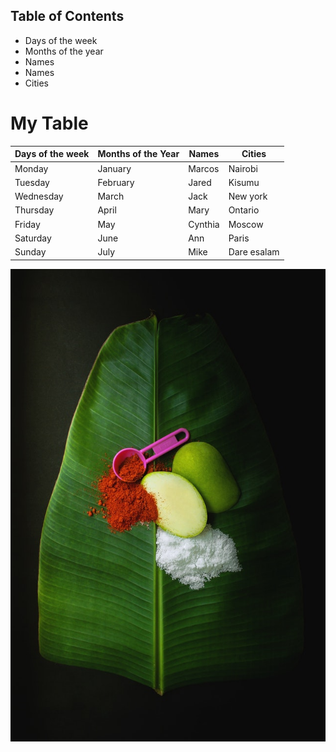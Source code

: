 ## Table of Contents
* Days of the week 
* Months of the year 
* Names 
* Names
* Cities 

# My Table
|Days of the week|Months of the Year|Names|Cities|
---|---|---|---|
Monday| January | Marcos | Nairobi
Tuesday|February|Jared|Kisumu
Wednesday|March|Jack|New york
Thursday|April|Mary|Ontario
Friday|May|Cynthia|Moscow
Saturday|June|Ann|Paris
Sunday|July|Mike|Dare esalam

![Mango](./Images/Img1.jpg)